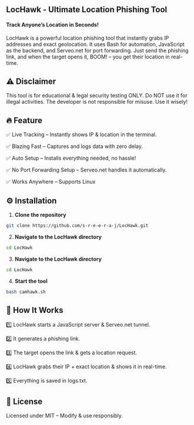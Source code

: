 ## LocHawk - Ultimate Location Phishing Tool

#### Track Anyone’s Location in Seconds!
LocHawk is a powerful location phishing tool that instantly grabs IP addresses and exact geolocation. It uses Bash for automation, JavaScript as the backend, and Serveo.net for port forwarding. Just send the phishing link, and when the target opens it, BOOM! – you get their location in real-time.



## ⚠️ Disclaimer
This tool is for educational & legal security testing ONLY. Do NOT use it for illegal activities. The developer is not responsible for misuse. Use it wisely!


## 🔥 Feature

✅ Live Tracking – Instantly shows IP & location in the terminal.

✅ Blazing Fast – Captures and logs data with zero delay.

✅ Auto Setup – Installs everything needed, no hassle!

✅ No Port Forwarding Setup – Serveo.net handles it automatically.

✅ Works Anywhere – Supports Linux 

## ⚙️ Installation
1. **Clone the repository**
```bash
git clone https://github.com/s-r-e-e-r-a-j/LocHawk.git
```
2. **Navigate to the LocHawk directory**
```bash   
cd LocHawk
```
3. **Navigate to the LocHawk directory**
```bash
cd LocHawk
```
4. **Start the tool**
```bash
bash camhawk.sh
```
## 🚀 How It Works
1️⃣ LocHawk starts a JavaScript server & Serveo.net tunnel.

2️⃣ It generates a phishing link.

3️⃣ The target opens the link & gets a location request.

4️⃣ LocHawk grabs their IP + exact location & shows it in real-time.

5️⃣ Everything is saved in logs.txt.


## 📜 License
Licensed under MIT – Modify & use responsibly.
